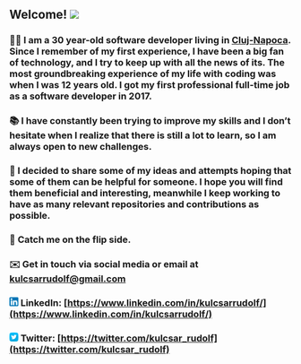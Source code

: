 ## **Welcome!** <img src="https://raw.githubusercontent.com/MartinHeinz/MartinHeinz/master/wave.gif" width="30px">

### 👨‍💻 I am a 30 year-old software developer living in [Cluj-Napoca](https://en.wikipedia.org/wiki/Cluj-Napoca). Since I remember of my first experience, I have been a big fan of technology, and I try to keep up with all the news of its. The most groundbreaking experience of my life with coding was when I was 12 years old. I got my first professional full-time job as a software developer in 2017.

### 📚 I have constantly been trying to improve my skills and I don’t hesitate when I realize that there is still a lot to learn, so I am always open to new challenges.

### 🔗 I decided to share some of my ideas and attempts hoping that some of them can be helpful for someone. I hope you will find them beneficial and interesting, meanwhile I keep working to have as many relevant repositories and contributions as possible.

### 🙌 **Catch me on the flip side.** 

### ✉️ Get in touch via social media or email at kulcsarrudolf@gmail.com

### <img src="https://raw.githubusercontent.com/kulcsarrudolf/kulcsarrudolf/master/linkedin.png" width="16px"> **LinkedIn:** [https://www.linkedin.com/in/kulcsarrudolf/](https://www.linkedin.com/in/kulcsarrudolf/)
### <img src="https://raw.githubusercontent.com/kulcsarrudolf/kulcsarrudolf/master/twitter.png" width="16px"> **Twitter:** [https://twitter.com/kulcsar_rudolf](https://twitter.com/kulcsar_rudolf)
